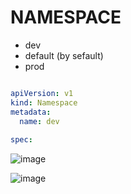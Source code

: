 # NAMESPACE

- dev
- default (by sefault)
- prod


``` yml

apiVersion: v1
kind: Namespace
metadata:
  name: dev
  
spec:

```

![image](https://user-images.githubusercontent.com/39403552/217509629-e72af8da-d133-467e-adf8-25b64515a8d9.png)


![image](https://user-images.githubusercontent.com/39403552/217509691-030a96c5-abdc-4294-9593-e8dc383f77b2.png)

